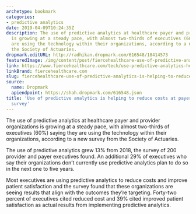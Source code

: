 ```yaml
---
archetype: bookmark
categories:
- predictive analytics
date: 2019-04-09T10:24:35Z
description: The use of predictive analytics at healthcare payer and provider organizations
  is growing at a steady pace, with almost two-thirds of executives (60%) saying they
  are using the technology within their organizations, according to a new survey from
  the Society of Actuaries.
dropmark.editURL: http://radhikan.dropmark.com/616548/18414573
featuredImage: /img/content/post/fiercehealthcare-use-of-predictive-analytics-is-helping-to-reduce-costs-at-payers-providers-survey.jpg
link: https://www.fiercehealthcare.com/tech/use-predictive-analytics-helping-to-reduce-costs-at-payers-providers-survey
linkBrand: fiercehealthcare.com
slug: fiercehealthcare-use-of-predictive-analytics-is-helping-to-reduce-costs-at-payers-providers-survey
source:
  name: Dropmark
  apiendpoint: https://shah.dropmark.com/616548.json
title: 'Use of predictive analytics is helping to reduce costs at payers, providers:
  survey'
---
```

The use of predictive analytics at healthcare payer and provider organizations is growing at a steady pace, with almost two-thirds of executives (60%) saying they are using the technology within their organizations, according to a new survey from the Society of Actuaries.

The use of predictive analytics grew 13% from 2018, the survey of 200 provider and payer executives found. An additional 29% of executives who say their organizations don’t currently use predictive analytics plan to do so in the next one to five years.

Most executives are using predictive analytics to reduce costs and improve patient satisfaction and the survey found that these organizations are seeing results that align with the outcomes they’re targeting. Forty-two percent of executives cited reduced cost and 39% cited improved patient satisfaction as actual results from implementing predictive analytics.

